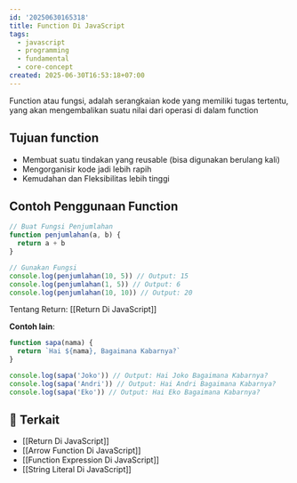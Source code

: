 ```yaml
---
id: '20250630165318'
title: Function Di JavaScript
tags:
  - javascript
  - programming
  - fundamental
  - core-concept
created: 2025-06-30T16:53:18+07:00
---
```


Function atau fungsi, adalah serangkaian kode yang memiliki tugas tertentu, yang akan mengembalikan suatu nilai dari operasi di dalam function

## Tujuan function

- Membuat suatu tindakan yang reusable (bisa digunakan berulang kali)
- Mengorganisir kode jadi lebih rapih
- Kemudahan dan Fleksibilitas lebih tinggi

## Contoh Penggunaan Function

```javascript
// Buat Fungsi Penjumlahan
function penjumlahan(a, b) {
  return a + b
}

// Gunakan Fungsi
console.log(penjumlahan(10, 5)) // Output: 15
console.log(penjumlahan(1, 5)) // Output: 6
console.log(penjumlahan(10, 10)) // Output: 20
```

Tentang Return: [[Return Di JavaScript]]

**Contoh lain**:

```javascript
function sapa(nama) {
  return `Hai ${nama}, Bagaimana Kabarnya?`
}

console.log(sapa('Joko')) // Output: Hai Joko Bagaimana Kabarnya?
console.log(sapa('Andri')) // Output: Hai Andri Bagaimana Kabarnya?
console.log(sapa('Eko')) // Output: Hai Eko Bagaimana Kabarnya?
```

## 🔗 Terkait

- [[Return Di JavaScript]]
- [[Arrow Function Di JavaScript]]
- [[Function Expression Di JavaScript]]
- [[String Literal Di JavaScript]]

